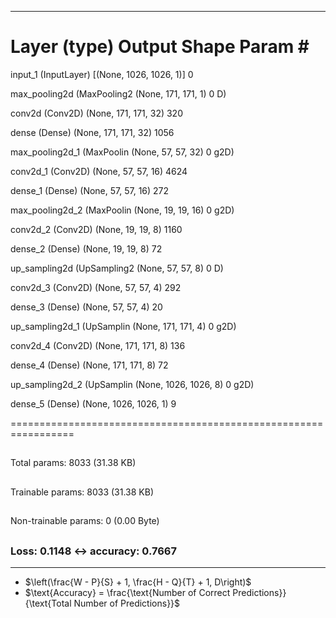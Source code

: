 _________________________________________________________________
 Layer (type)                Output Shape              Param #   
=================================================================
 input_1 (InputLayer)        [(None, 1026, 1026, 1)]   0

 max_pooling2d (MaxPooling2  (None, 171, 171, 1)       0
 D)

 conv2d (Conv2D)             (None, 171, 171, 32)      320       

 dense (Dense)               (None, 171, 171, 32)      1056      

 max_pooling2d_1 (MaxPoolin  (None, 57, 57, 32)        0
 g2D)

 conv2d_1 (Conv2D)           (None, 57, 57, 16)        4624      

 dense_1 (Dense)             (None, 57, 57, 16)        272       

 max_pooling2d_2 (MaxPoolin  (None, 19, 19, 16)        0
 g2D)

 conv2d_2 (Conv2D)           (None, 19, 19, 8)         1160      

 dense_2 (Dense)             (None, 19, 19, 8)         72        

 up_sampling2d (UpSampling2  (None, 57, 57, 8)         0
 D)

 conv2d_3 (Conv2D)           (None, 57, 57, 4)         292       

 dense_3 (Dense)             (None, 57, 57, 4)         20        

 up_sampling2d_1 (UpSamplin  (None, 171, 171, 4)       0
 g2D)

 conv2d_4 (Conv2D)           (None, 171, 171, 8)       136

 dense_4 (Dense)             (None, 171, 171, 8)       72

 up_sampling2d_2 (UpSamplin  (None, 1026, 1026, 8)     0
 g2D)

 dense_5 (Dense)             (None, 1026, 1026, 1)     9

=================================================================
##
Total params: 8033 (31.38 KB)
##
Trainable params: 8033 (31.38 KB)
##
Non-trainable params: 0 (0.00 Byte)
##
### Loss: 0.1148 <-> accuracy: 0.7667
_________________________________________________________________

- $\left(\frac{W - P}{S} + 1, \frac{H - Q}{T} + 1, D\right)$
- $\text{Accuracy} = \frac{\text{Number of Correct Predictions}}{\text{Total Number of Predictions}}$